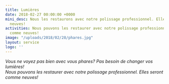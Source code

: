 ```yaml
---
title: Lumières
date: 2018-02-27 00:00:00 +0000
mini_desc: Nous les restaurons avec notre polissage professionnel. Elles seront comme
  neuves!
activities: Nous pouvons les restaurer avec notre polissage professionnel. Elles seront
  comme neuves!
image: "/uploads/2018/02/28/phares.jpg"
layout: service
logo: ''
---
```

_Vous ne voyez pas bien avec vous phares? Pas besoin de changer vos lumières!  
Nous pouvons les restaurer avec notre polissage professionnel. Elles seront comme neuves!_